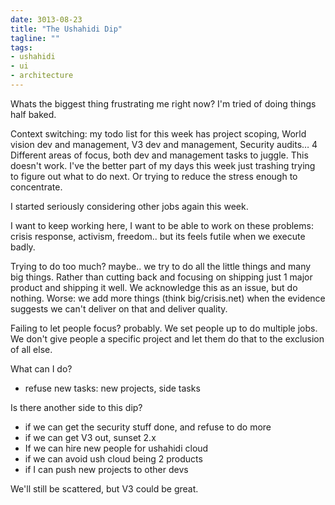 ```yaml
---
date: 3013-08-23
title: "The Ushahidi Dip"
tagline: ""
tags:
- ushahidi
- ui
- architecture
---
```



Whats the biggest thing frustrating me right now? I'm tried of doing things half baked.

Context switching: my todo list for this week has project scoping, World vision dev and management, V3 dev and management, Security audits…
4 Different areas of focus, both dev and management tasks to juggle. This doesn't work. I've the better part of my days this week
just trashing trying to figure out what to do next. Or trying to reduce the stress enough to concentrate.

I started seriously considering other jobs again this week.

I want to keep working here, I want to be able to work on these problems: crisis response, activism, freedom.. but its feels futile when
we execute badly.

Trying to do too much? maybe.. we try to do all the little things and many big things. Rather than cutting back and focusing on shipping
just 1 major product and shipping it well. We acknowledge this as an issue, but do nothing. Worse: we add more things (think big/crisis.net)
when the evidence suggests we can't deliver on that and deliver quality.

Failing to let people focus? probably. We set people up to do multiple jobs. We don't give people a specific project and let them do
that to the exclusion of all else.

What can I do?

* refuse new tasks: new projects, side tasks

Is there another side to this dip?

* if we can get the security stuff done, and refuse to do more
* if we can get V3 out, sunset 2.x
* If we can hire new people for ushahidi cloud
* if we can avoid ush cloud being 2 products
* if I can push new projects to other devs

We'll still be scattered, but V3 could be great.
